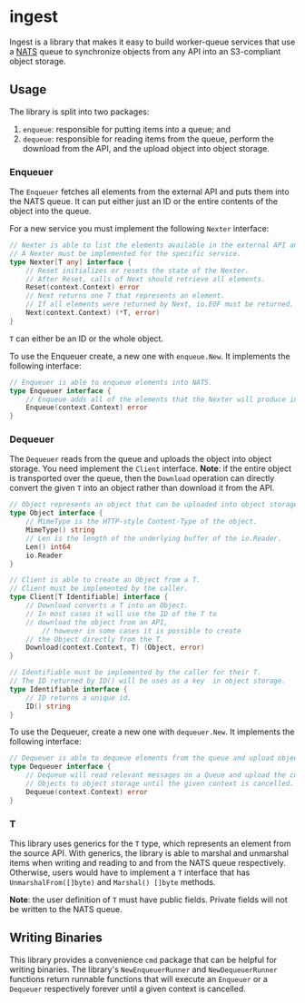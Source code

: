 # ingest

Ingest is a library that makes it easy to build worker-queue services that use a [NATS](https://nats.io/) queue to synchronize objects from any API into an S3-compliant object storage.

## Usage

The library is split into two packages:
1. `enqueue`: responsible for putting items into a queue; and
2. `dequeue`: responsible for reading items from the queue, perform the download from the API, and the upload object into object storage.

### Enqueuer

The `Enqueuer` fetches all elements from the external API and puts them into the NATS queue.
It can put either just an ID or the entire contents of the object into the queue.

For a new service you must implement the following `Nexter` interface:

```go
// Nexter is able to list the elements available in the external API and returns them one by one.
// A Nexter must be implemented for the specific service.
type Nexter[T any] interface {
	// Reset initializes or resets the state of the Nexter.
	// After Reset, calls of Next should retrieve all elements.
	Reset(context.Context) error
	// Next returns one T that represents an element.
	// If all elements were returned by Next, io.EOF must be returned.
	Next(context.Context) (*T, error)
}
```

`T` can either be an ID or the whole object.

To use the Enqueuer create, a new one with `enqueue.New`.
It implements the following interface:

```go
// Enqueuer is able to enqueue elements into NATS.
type Enqueuer interface {
	// Enqueue adds all of the elements that the Nexter will produce into the queue.
	Enqueue(context.Context) error
}
```

### Dequeuer

The `Dequeuer` reads from the queue and uploads the object into object storage.
You need implement the `Client` interface.
**Note**: if the entire object is transported over the queue, then the `Download` operation can directly convert the given `T` into an object rather than download it from the API.

```go
// Object represents an object that can be uploaded into object storage.
type Object interface {
	// MimeType is the HTTP-style Content-Type of the object.
	MimeType() string
	// Len is the length of the underlying buffer of the io.Reader.
	Len() int64
	io.Reader
}

// Client is able to create an Object from a T.
// Client must be implemented by the caller.
type Client[T Identifiable] interface {
	// Download converts a T into an Object.
	// In most cases it will use the ID of the T to
	// download the object from an API,
        // however in some cases it is possible to create
	// the Object directly from the T.
	Download(context.Context, T) (Object, error)
}

// Identifiable must be implemented by the caller for their T.
// The ID returned by ID() will be uses as a key  in object storage.
type Identifiable interface {
	// ID returns a unique id.
	ID() string
}
```

To use the Dequeuer, create a new one with `dequeuer.New`.
It implements the following interface:

```go
// Dequeuer is able to dequeue elements from the queue and upload objects to object storage.
type Dequeuer interface {
	// Dequeue will read relevant messages on a Queue and upload the corresponding
	// Objects to object storage until the given context is cancelled.
	Dequeue(context.Context) error
}
```

### T

This library uses generics for the `T` type, which represents an element from the source API.
With generics, the library is able to marshal and unmarshal items when writing and reading to and from the NATS queue respectively.
Otherwise, users would have to implement a `T` interface that has `UnmarshalFrom([]byte)` and `Marshal() []byte` methods.

**Note**: the user definition of `T` must have public fields.
Private fields will not be written to the NATS queue.

## Writing Binaries

This library provides a convenience `cmd` package that can be helpful for writing binaries.
The library's `NewEnqueuerRunner` and `NewDequeuerRunner` functions return runnable functions that will execute an `Enqueuer` or a `Dequeuer` respectively forever until a given context is cancelled.
